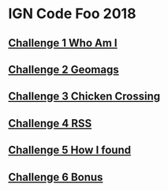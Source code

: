 # IGN Code Foo 2018

## [Challenge 1 Who Am I](https://github.com/YusofBandar/IGN-Code-Foo-2018/tree/master/Challenge%201%20Who%20am%20I)

## [Challenge 2 Geomags](https://github.com/YusofBandar/IGN-Code-Foo-2018/tree/master/Challenge%202%20Geomags)

## [Challenge 3 Chicken Crossing](https://github.com/YusofBandar/IGN-Code-Foo-2018/tree/master/Challenge%203%20Chicken%20Crossing)

## [Challenge 4 RSS](https://github.com/YusofBandar/IGN-Code-Foo-2018/tree/master/Challenge%204%20RSS%20to%20DataBase)

## [Challenge 5 How I found](https://github.com/YusofBandar/IGN-Code-Foo-2018/tree/master/Challenge%205%20Found%20By)

## [Challenge 6 Bonus](https://github.com/YusofBandar/IGN-Code-Foo-2018/tree/master/Challenge%206%20Bonus)
